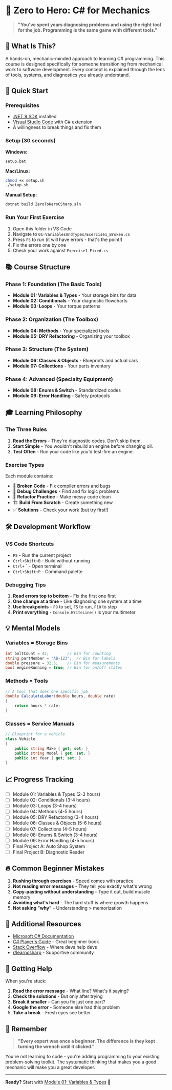 # 🔧 Zero to Hero: C# for Mechanics

> **"You've spent years diagnosing problems and using the right tool for the job. Programming is the same game with different tools."**

## 🎯 What Is This?

A hands-on, mechanic-minded approach to learning C# programming. This course is designed specifically for someone transitioning from mechanical work to software development. Every concept is explained through the lens of tools, systems, and diagnostics you already understand.

## 🏁 Quick Start

### Prerequisites
- [.NET 9 SDK](https://dotnet.microsoft.com/download/dotnet/9.0) installed
- [Visual Studio Code](https://code.visualstudio.com/) with C# extension
- A willingness to break things and fix them

### Setup (30 seconds)

**Windows:**
```bash
setup.bat
```

**Mac/Linux:**
```bash
chmod +x setup.sh
./setup.sh
```

**Manual Setup:**
```bash
dotnet build ZeroToHeroCSharp.sln
```

### Run Your First Exercise

1. Open this folder in VS Code
2. Navigate to `01-VariablesAndTypes/Exercise1_Broken.cs`
3. Press `F5` to run (it will have errors - that's the point!)
4. Fix the errors one by one
5. Check your work against `Exercise1_Fixed.cs`

## 📚 Course Structure

### Phase 1: Foundation (The Basic Tools)
- **Module 01: Variables & Types** - Your storage bins for data
- **Module 02: Conditionals** - Your diagnostic flowcharts
- **Module 03: Loops** - Your torque patterns

### Phase 2: Organization (The Toolbox)
- **Module 04: Methods** - Your specialized tools
- **Module 05: DRY Refactoring** - Organizing your toolbox

### Phase 3: Structure (The System)
- **Module 06: Classes & Objects** - Blueprints and actual cars
- **Module 07: Collections** - Your parts inventory

### Phase 4: Advanced (Specialty Equipment)
- **Module 08: Enums & Switch** - Standardized codes
- **Module 09: Error Handling** - Safety protocols

## 🎓 Learning Philosophy

### The Three Rules

1. **Read the Errors** - They're diagnostic codes. Don't skip them.
2. **Start Simple** - You wouldn't rebuild an engine before changing oil.
3. **Test Often** - Run your code like you'd test-fire an engine.

### Exercise Types

Each module contains:
- 🔴 **Broken Code** - Fix compiler errors and bugs
- 🐛 **Debug Challenges** - Find and fix logic problems
- 🧹 **Refactor Practice** - Make messy code clean
- 🏗️ **Build From Scratch** - Create something new
- ✅ **Solutions** - Check your work (but try first!)

## 🛠️ Development Workflow

### VS Code Shortcuts
- `F5` - Run the current project
- `Ctrl+Shift+B` - Build without running
- `Ctrl+` ` - Open terminal
- `Ctrl+Shift+P` - Command palette

### Debugging Tips
1. **Read errors top to bottom** - Fix the first one first
2. **One change at a time** - Like diagnosing one system at a time
3. **Use breakpoints** - `F9` to set, `F5` to run, `F10` to step
4. **Print everything** - `Console.WriteLine()` is your multimeter

## 💡 Mental Models

### Variables = Storage Bins
```csharp
int boltCount = 42;        // Bin for counting
string partNumber = "AB-123";  // Bin for labels
double pressure = 32.5;    // Bin for measurements
bool engineRunning = true; // Bin for on/off states
```

### Methods = Tools
```csharp
// A tool that does one specific job
double CalculateLabor(double hours, double rate)
{
    return hours * rate;
}
```

### Classes = Service Manuals
```csharp
// Blueprint for a vehicle
class Vehicle
{
    public string Make { get; set; }
    public string Model { get; set; }
    public int Year { get; set; }
}
```

## 📈 Progress Tracking

- [ ] Module 01: Variables & Types (2-3 hours)
- [ ] Module 02: Conditionals (3-4 hours)
- [ ] Module 03: Loops (3-4 hours)
- [ ] Module 04: Methods (4-5 hours)
- [ ] Module 05: DRY Refactoring (3-4 hours)
- [ ] Module 06: Classes & Objects (5-6 hours)
- [ ] Module 07: Collections (4-5 hours)
- [ ] Module 08: Enums & Switch (3-4 hours)
- [ ] Module 09: Error Handling (4-5 hours)
- [ ] Final Project A: Auto Shop System
- [ ] Final Project B: Diagnostic Reader

## 🔥 Common Beginner Mistakes

1. **Rushing through exercises** - Speed comes with practice
2. **Not reading error messages** - They tell you exactly what's wrong
3. **Copy-pasting without understanding** - Type it out, build muscle memory
4. **Avoiding what's hard** - The hard stuff is where growth happens
5. **Not asking "why"** - Understanding > memorization

## 📖 Additional Resources

- [Microsoft C# Documentation](https://docs.microsoft.com/en-us/dotnet/csharp/)
- [C# Player's Guide](https://csharpplayersguide.com/) - Great beginner book
- [Stack Overflow](https://stackoverflow.com/questions/tagged/c%23) - Where devs help devs
- [r/learncsharp](https://www.reddit.com/r/learncsharp/) - Supportive community

## 🤝 Getting Help

When you're stuck:
1. **Read the error message** - What line? What's it saying?
2. **Check the solutions** - But only after trying
3. **Break it smaller** - Can you fix just one part?
4. **Google the error** - Someone else had this problem
5. **Take a break** - Fresh eyes see better

## 💭 Remember

> **"Every expert was once a beginner. The difference is they kept turning the wrench until it clicked."**

You're not learning to code - you're adding programming to your existing problem-solving toolkit. The systematic thinking that makes you a good mechanic will make you a great developer.

---

**Ready?** Start with [Module 01: Variables & Types](01-VariablesAndTypes/README.md) 🔧
